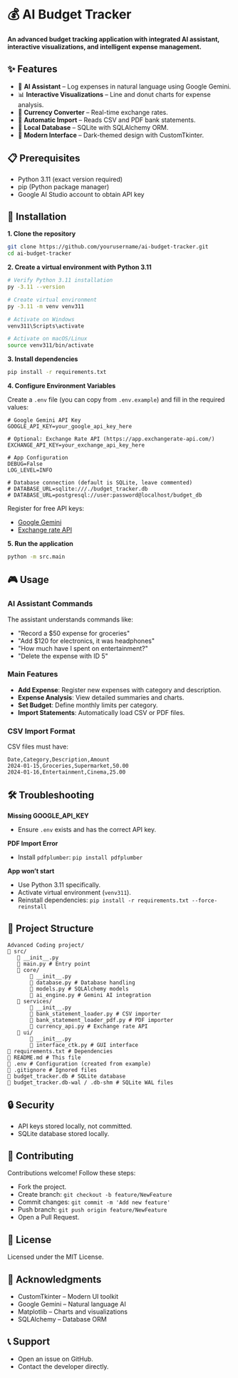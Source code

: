 # 💰 AI Budget Tracker

**An advanced budget tracking application with integrated AI assistant, interactive visualizations, and intelligent expense management.**

## ✨ Features

* 🤖 **AI Assistant** – Log expenses in natural language using Google Gemini.
* 📊 **Interactive Visualizations** – Line and donut charts for expense analysis.
* 💱 **Currency Converter** – Real-time exchange rates.
* 📄 **Automatic Import** – Reads CSV and PDF bank statements.
* 📀 **Local Database** – SQLite with SQLAlchemy ORM.
* 🎨 **Modern Interface** – Dark-themed design with CustomTkinter.

## 📋 Prerequisites

* Python 3.11 (exact version required)
* pip (Python package manager)
* Google AI Studio account to obtain API key

## 🚀 Installation

**1. Clone the repository**

```bash
git clone https://github.com/yourusername/ai-budget-tracker.git
cd ai-budget-tracker
```

**2. Create a virtual environment with Python 3.11**

```bash
# Verify Python 3.11 installation
py -3.11 --version

# Create virtual environment
py -3.11 -m venv venv311

# Activate on Windows
venv311\Scripts\activate

# Activate on macOS/Linux
source venv311/bin/activate
```

**3. Install dependencies**

```bash
pip install -r requirements.txt
```

**4. Configure Environment Variables**

Create a `.env` file (you can copy from `.env.example`) and fill in the required values:

```env
# Google Gemini API Key
GOOGLE_API_KEY=your_google_api_key_here

# Optional: Exchange Rate API (https://app.exchangerate-api.com/)
EXCHANGE_API_KEY=your_exchange_api_key_here

# App Configuration
DEBUG=False
LOG_LEVEL=INFO

# Database connection (default is SQLite, leave commented)
# DATABASE_URL=sqlite:///./budget_tracker.db
# DATABASE_URL=postgresql://user:password@localhost/budget_db
```

Register for free API keys:

* [Google Gemini](https://aistudio.google.com/app/apikey)
* [Exchange rate API](https://app.exchangerate-api.com/sign-up)

**5. Run the application**

```bash
python -m src.main
```

## 🎮 Usage

### AI Assistant Commands

The assistant understands commands like:

* "Record a \$50 expense for groceries"
* "Add \$120 for electronics, it was headphones"
* "How much have I spent on entertainment?"
* "Delete the expense with ID 5"

### Main Features

* **Add Expense**: Register new expenses with category and description.
* **Expense Analysis**: View detailed summaries and charts.
* **Set Budget**: Define monthly limits per category.
* **Import Statements**: Automatically load CSV or PDF files.

### CSV Import Format

CSV files must have:

```csv
Date,Category,Description,Amount
2024-01-15,Groceries,Supermarket,50.00
2024-01-16,Entertainment,Cinema,25.00
```

## 🛠️ Troubleshooting

**Missing GOOGLE\_API\_KEY**

* Ensure `.env` exists and has the correct API key.

**PDF Import Error**

* Install `pdfplumber`: `pip install pdfplumber`

**App won’t start**

* Use Python 3.11 specifically.
* Activate virtual environment (`venv311`).
* Reinstall dependencies: `pip install -r requirements.txt --force-reinstall`

## 📁 Project Structure

```
Advanced Coding project/
🔼️ src/
   🔼️ __init__.py
   🔼️ main.py # Entry point
   🔼️ core/
       🔼️ __init__.py
       🔼️ database.py # Database handling
       🔼️ models.py # SQLAlchemy models
       🔼️ ai_engine.py # Gemini AI integration
   🔼️ services/
       🔼️ __init__.py
       🔼️ bank_statement_loader.py # CSV importer
       🔼️ bank_statement_loader_pdf.py # PDF importer
       🔼️ currency_api.py # Exchange rate API
   🔼️ ui/
       🔼️ __init__.py
       🔼️ interface_ctk.py # GUI interface
🔼️ requirements.txt # Dependencies
🔼️ README.md # This file
🔼️ .env # Configuration (created from example)
🔼️ .gitignore # Ignored files
🔼️ budget_tracker.db # SQLite database
🔼️ budget_tracker.db-wal / .db-shm # SQLite WAL files
```

## 🔒 Security

* API keys stored locally, not committed.
* SQLite database stored locally.

## 🤝 Contributing

Contributions welcome! Follow these steps:

* Fork the project.
* Create branch: `git checkout -b feature/NewFeature`
* Commit changes: `git commit -m 'Add new feature'`
* Push branch: `git push origin feature/NewFeature`
* Open a Pull Request.

## 📄 License

Licensed under the MIT License.

## 🙏 Acknowledgments

* CustomTkinter – Modern UI toolkit
* Google Gemini – Natural language AI
* Matplotlib – Charts and visualizations
* SQLAlchemy – Database ORM

## 📞 Support

* Open an issue on GitHub.
* Contact the developer directly.
